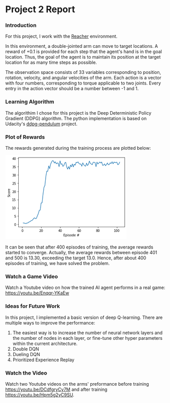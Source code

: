 # Project 2 Report

### Introduction

For this project, I work with the [Reacher](https://github.com/Unity-Technologies/ml-agents/blob/master/docs/Learning-Environment-Examples.md#reacher) environment.

In this environment, a double-jointed arm can move to target locations. A reward of +0.1 is provided for each step that the agent's hand is in the goal location. Thus, the goal of the agent is to maintain its position at the target location for as many time steps as possible.

The observation space consists of 33 variables corresponding to position, rotation, velocity, and angular velocities of the arm. Each action is a vector with four numbers, corresponding to torque applicable to two joints. Every entry in the action vector should be a number between -1 and 1.

### Learning Algorithm

The algorithim I chose for this project is the Deep Deterministic Policy Gradient (DDPG) algorithm. The python implementation is based on Udacity's [ddpg-pendulum](https://github.com/udacity/deep-reinforcement-learning/tree/master/ddpg-pendulum) project.



### Plot of Rewards

The rewards generated during the training process are plotted below:

![rewards](pics/rewards.png)

It can be seen that after 400 episodes of training, the average rewards started to converge. Actually, the average rewards between episode 401 and 500 is 13.30, exceeding the target 13.0. Hence, after about 400 episodes of training, we have solved the problem. 

### Watch a Game Video

Watch a Youtube video on how the trained AI agent performs in a real game: https://youtu.be/Enqqr-YKaEw

### Ideas for Future Work

In this project, I implemented a basic version of deep Q-learning. There are multiple ways to improve the performance:

1. The easiest way is to increase the number of neural network layers and the number of nodes in each layer, or fine-tune other hyper parameters within the current architecture.
2. Double DQN
3. Dueling DQN
4. Prioritized Experience Replay

### Watch the Video

Watch two Youtube videos on the arms' preformance before training https://youtu.be/DCdfgryCy7M and after training https://youtu.be/Hpm5g2yC9SU.